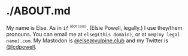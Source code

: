 # ./ABOUT.md

My name is Else. As in `if` <sup><small>(dot com)</small></sup>. (Elsie 
Powell, legally.) I use they/them pronouns. You can email me at
`else@(this domain)`, or at `me@(my legal name).com`. My Mastodon is
<a rel="me" href="https://vulpine.club/@else">@else@vulpine.club</a>
and my Twitter is [@lcdpowell](https://twitter.com/lcdpowell).
